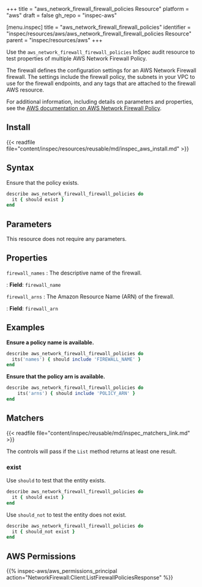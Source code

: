 +++
title = "aws_network_firewall_firewall_policies Resource"
platform = "aws"
draft = false
gh_repo = "inspec-aws"

[menu.inspec]
title = "aws_network_firewall_firewall_policies"
identifier = "inspec/resources/aws/aws_network_firewall_firewall_policies Resource"
parent = "inspec/resources/aws"
+++

Use the `aws_network_firewall_firewall_policies` InSpec audit resource to test properties of multiple AWS Network Firewall Policy.

The firewall defines the configuration settings for an AWS Network Firewall firewall. The settings include the firewall policy, the subnets in your VPC to use for the firewall endpoints, and any tags that are attached to the firewall AWS resource.

For additional information, including details on parameters and properties, see the [AWS documentation on AWS Network Firewall Policy](https://docs.aws.amazon.com/AWSCloudFormation/latest/UserGuide/aws-resource-networkfirewall-firewall.html).

## Install

{{< readfile file="content/inspec/resources/reusable/md/inspec_aws_install.md" >}}

## Syntax

Ensure that the policy exists.

```ruby
describe aws_network_firewall_firewall_policies do
  it { should exist }
end
```

## Parameters

This resource does not require any parameters.

## Properties

`firewall_names`
: The descriptive name of the firewall.

: **Field**: `firewall_name`

`firewall_arns`
: The Amazon Resource Name (ARN) of the firewall.

: **Field**: `firewall_arn`

## Examples

**Ensure a policy name is available.**

```ruby
describe aws_network_firewall_firewall_policies do
  its('names') { should include 'FIREWALL_NAME' }
end
```

**Ensure that the policy arn is available.**

```ruby
describe aws_network_firewall_firewall_policies do
    its('arns') { should include 'POLICY_ARN' }
end
```

## Matchers

{{< readfile file="content/inspec/reusable/md/inspec_matchers_link.md" >}}

The controls will pass if the `List` method returns at least one result.

### exist

Use `should` to test that the entity exists.

```ruby
describe aws_network_firewall_firewall_policies do
  it { should exist }
end
```

Use `should_not` to test the entity does not exist.

```ruby
describe aws_network_firewall_firewall_policies do
  it { should_not exist }
end
```

## AWS Permissions

{{% inspec-aws/aws_permissions_principal action="NetworkFirewall:Client:ListFirewallPoliciesResponse" %}}

